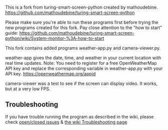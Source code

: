 This is a fork from turing-smart-screen-python created by mathoudebine.
https://github.com/mathoudebine/turing-smart-screen-python

Please make sure you're able to run these programs first before trying the new programs created for this fork.
Pay close attention to the "how to start" guide: https://github.com/mathoudebine/turing-smart-screen-python/wiki/System-monitor-%3A-how-to-start

This fork contains added programs weather-app.py and camera-viewer.py.

weather-app gives the date, time, and weather in your current location with real time updates.
Note: You need to register for a free OpenWeatherMap API key and replace the corresponding variable in weather-app.py with your API key.
https://openweathermap.org/appid

camera-viewer was a test to see if the screen can display video.  It works, but at a very low FPS.

## Troubleshooting
If you have trouble running the program as described in the wiki, please check [open/closed issues](https://github.com/mathoudebine/turing-smart-screen-python/issues) & [the wiki Troubleshooting page](https://github.com/mathoudebine/turing-smart-screen-python/wiki/Troubleshooting)


